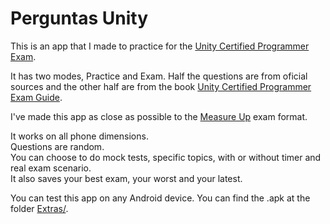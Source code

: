 # Perguntas Unity

This is an app that I made to practice for the [Unity Certified Programmer Exam](https://unity.com/products/unity-certifications).

It has two modes, Practice and Exam.
Half the questions are from oficial sources and the other half are from the book [Unity Certified Programmer Exam Guide](https://www.packtpub.com/product/unity-certified-programmer-exam-guide/9781838828424).

I've made this app as close as possible to the [Measure Up](https://www.measureup.com) exam format.

It works on all phone dimensions.\
Questions are random.\
You can choose to do mock tests, specific topics, with or without timer and real exam scenario.\
It also saves your best exam, your worst and your latest.

You can test this app on any Android device. You can find the .apk at the folder [Extras/](https://github.com/Olbrien/unity-exam_programmer_practice/tree/main/Extras).
